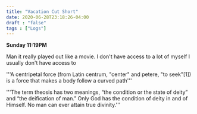 ```yaml
---
title: "Vacation Cut Short"
date: 2020-06-28T23:18:26-04:00
draft : "false"
tags : ["Logs"]
---
```


<!--more-->

**Sunday 11:19PM**

Man it really played out like a movie. I don't have access to a lot of myself I usually don't have access to

'''A centripetal force (from Latin centrum, "center" and petere, "to seek"[1]) is a force that makes a body follow a curved path'''

'''The term theosis has two meanings, “the condition or the state of deity” and “the deification of man.” Only God has the condition of deity in and of Himself. No man can ever attain true divinity.'''

<!--

| Dailies        | Questions           | Answers  |
| ------------- |:-------------:| -----:|
| Read()      | *What did you read?* | X |
| Write()      | *What did you write?*      |   X |
| Create() | *What did you make?*      |    X |
| Exercise() | *Dance workout (or otherwise?)*      |    X |
| Audio() | *You recorded what:*      |    X |
| Video() | *You filmed what:*      |    X |
| Finish() | *You bounced what track:*      |    X |
| Live() | *You sang what live:*      |    X |
| Finish2() | *You made what visuals*      |    X |
| Phone() | *You called who:*      |    X |
| Share() | *Uploaded what to archive:*      |    X |
| PBD() | *You did what for PBD?*      |    X |
| Web() | *You did what to POLIW.AT?*      |    X |
| Love&Legacy() | *You did what for friends/fam?*      |    X |
| God() | *You're grateful for what?*      |    X |
<sub>v1.0</sub>

 -->
